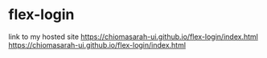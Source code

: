 # flex-login

link to my hosted site
https://chiomasarah-ui.github.io/flex-login/index.html
https://chiomasarah-ui.github.io/flex-login/index.html
